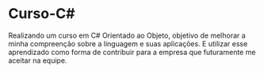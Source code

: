 # Curso-C#

Realizando um curso em C# Orientado ao Objeto, objetivo de melhorar a minha compreenção sobre a linguagem e suas aplicações.
E utilizar esse aprendizado como forma de contribuir para a empresa que futuramente me aceitar na equipe.